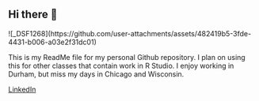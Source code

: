 ## Hi there 👋

<!--
**aep81/aep81** is a ✨ _special_ ✨ repository because its `README.md` (this file) appears on your GitHub profile.

-->![_DSF1268](https://github.com/user-attachments/assets/482419b5-3fde-4431-b006-a03e2f31dc01)

This is my ReadMe file for my personal Github repository. I plan on using this for other classes that contain work in R Studio. I enjoy working in Durham, but miss my days in Chicago and Wisconsin. 

[LinkedIn](https://www.linkedin.com/in/aidan-power-b7a2b7205/)


